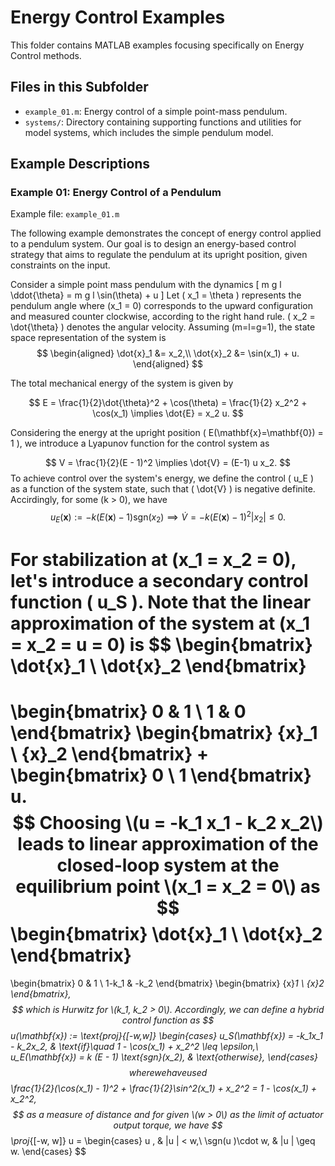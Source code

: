 # Energy Control Examples

This folder contains MATLAB examples focusing specifically on Energy Control methods.

## Files in this Subfolder

- `example_01.m`: Energy control of a simple point-mass pendulum.
- `systems/`: Directory containing supporting functions and utilities for model systems, which includes the simple pendulum model.

## Example Descriptions

### Example 01: Energy Control of a Pendulum

Example file: `example_01.m`

The following example demonstrates the concept of energy control applied to a pendulum system. Our goal is to design an energy-based control strategy that aims to regulate the pendulum at its upright position, given constraints on the input.

Consider a simple point mass pendulum with the dynamics
\[
m g l \ddot{\theta} = m g l \sin(\theta) + u
\]
Let \( x_1 = \theta \) represents the pendulum angle where \(x_1 = 0\) corresponds to the upward configuration and measured counter clockwise, according to the right hand rule. \( x_2 = \dot{\theta} \) denotes the angular velocity. Assuming \(m=l=g=1\), the state space representation of the system is
$$
\begin{aligned}
    \dot{x}_1 &= x_2,\\
    \dot{x}_2 &= \sin(x_1) + u.
\end{aligned}
$$

The total mechanical energy of the system is given by

$$
E = \frac{1}{2}\dot{\theta}^2 + \cos(\theta) = \frac{1}{2} x_2^2 + \cos(x_1) \implies \dot{E} = x_2 u.
$$

Considering the energy at the upright position \( E(\mathbf{x}=\mathbf{0}) = 1 \), we introduce a Lyapunov function for the control system as

$$
V = \frac{1}{2}(E - 1)^2 \implies \dot{V} = (E-1) u x_2.
$$
To achieve control over the system's energy, we define the control \( u_E \) as a function of the system state, such that \( \dot{V} \) is negative definite. Accirdingly, for some \(k > 0\), we have
$$
u_E(\mathbf{x}) := - k (E(\mathbf{x}) - 1) \text{sgn}(x_2) \implies \dot{V} = -k(E(\mathbf{x}) - 1)^2|x_2| \leq 0.
$$

For stabilization at \(x_1 = x_2 = 0\), let's introduce a secondary control function \( u_S \). Note that the linear approximation of the system at \(x_1 = x_2 = u = 0\) is
$$
\begin{bmatrix}
\dot{x}_1 \\ \dot{x}_2
\end{bmatrix}
= 
\begin{bmatrix}
0 & 1 \\ 1 & 0
\end{bmatrix}
\begin{bmatrix}
{x}_1 \\ {x}_2
\end{bmatrix}
+ 
\begin{bmatrix}
0 \\ 1
\end{bmatrix}
u.
$$
Choosing \(u = -k_1 x_1 - k_2 x_2\) leads to linear approximation of the closed-loop system at the equilibrium point \(x_1 = x_2 = 0\) as
$$
\begin{bmatrix}
\dot{x}_1 \\ \dot{x}_2
\end{bmatrix}
= 
\begin{bmatrix}
0 & 1 \\ 1-k_1 & -k_2
\end{bmatrix}
\begin{bmatrix}
{x}_1 \\ {x}_2
\end{bmatrix},
$$
which is Hurwitz for \(k_1, k_2 > 0\). Accordingly, we can define a hybrid control function as
$$
u(\mathbf{x}) := \text{proj}_{[-w,w]}
\begin{cases}
    u_S(\mathbf{x}) = -k_1x_1 - k_2x_2, & \text{if}\quad 1 - \cos(x_1) + x_2^2  \leq \epsilon,\\
    u_E(\mathbf{x}) = k (E - 1) \text{sgn}(x_2), & \text{otherwise},
\end{cases}
$$
where we have used
$$
\frac{1}{2}(\cos(x_1) - 1)^2 + \frac{1}{2}\sin^2(x_1) + x_2^2 = 1 - \cos(x_1) + x_2^2,
$$
as a measure of distance and for given \(w > 0\) as the limit of actuator output torque, we have
$$
\proj_{[-w, w]} u  =  \begin{cases} u , & |u | < w,\\ \sgn(u )\cdot w, &  |u | \geq w. \end{cases}
$$
